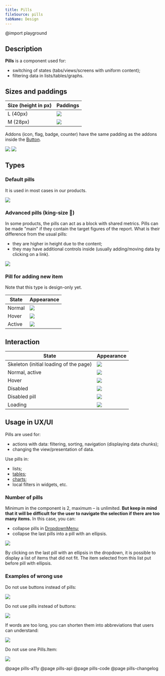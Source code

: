 ```yaml
---
title: Pills
fileSource: pills
tabName: Design
---
```


@import playground

## Description

**Pills** is a component used for:

- switching of states (tabs/views/screens with uniform content);
- filtering data in lists/tables/graphs.

## Sizes and paddings

| Size (height in px) | Paddings                         |
| ------------------- | -------------------------------- |
| L (40px)            | ![](static/pills-paddings-L.png) |
| M (28px)            | ![](static/pills-paddings-M.png) |

Addons (icon, flag, badge, counter) have the same padding as the addons inside the [Button](/components/button/).

![](static/badge-paddings.png)
![](static/counter-paddings.png)

## Types

### Default pills

It is used in most cases in our products.

![](static/normal_active.png)

### Advanced pills (king-size 👑)

In some products, the pills can act as a block with shared metrics. Pills can be made "main" if they contain the target figures of the report. What is their difference from the usual pills:

- they are higher in height due to the content;
- they may have additional controls inside (usually adding/moving data by clicking on a link).

![](static/pills-summary.png)

### Pill for adding new item

Note that this type is design-only yet.

| State  | Appearance                       |
| ------ | -------------------------------- |
| Normal | ![](static/pills-add-normal.png) |
| Hover  | ![](static/pills-add-hover.png)  |
| Active | ![](static/pills-add-active.png) |

## Interaction

| State                                  | Appearance                     |
| -------------------------------------- | ------------------------------ |
| Skeleton (initial loading of the page) | ![](static/pills-skeleton.png) |
| Normal, active                         | ![](static/normal_active.png)  |
| Hover                                  | ![](static/hover.png)          |
| Disabled                               | ![](static/disabled.png)       |
| Disabled pill                          | ![](static/disabled-pill.png)  |
| Loading                                | ![](static/loading.png)        |

## Usage in UX/UI

Pills are used for:

- actions with data: filtering, sorting, navigation (displaying data chunks);
- changing the view/presentation of data.

Use pills in:

- lists;
- [tables](/table-group/table/);
- [charts](/data-display/chart-controls/);
- local filters in widgets, etc.

### Number of pills

Minimum in the component is 2, maximum – is unlimited. **But keep in mind that it will be difficult for the user to navigate the selection if there are too many items.** In this case, you can:

- collapse pills in [DropdownMenu](/components/dropdown-menu/);
- collapse the last pills into a pill with an ellipsis.

![](static/pills-collapse.png)

By clicking on the last pill with an ellipsis in the dropdown, it is possible to display a list of items that did not fit. The item selected from this list put before pill with ellipsis.

### Examples of wrong use

Do not use buttons instead of pills:

![](static/pills-butt-yes-no.png)

Do not use pills instead of buttons:

![](static/butt-pills-yes-no.png)

If words are too long, you can shorten them into abbreviations that users can understand:

![](static/pills-name-yes-no.png)

Do not use one Pills.Item:

![](static/pills-one-yes-no.png)

@page pills-a11y
@page pills-api
@page pills-code
@page pills-changelog
